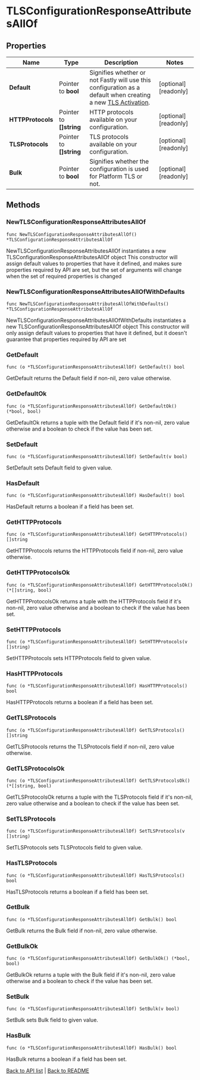 # TLSConfigurationResponseAttributesAllOf

## Properties

Name | Type | Description | Notes
------------ | ------------- | ------------- | -------------
**Default** | Pointer to **bool** | Signifies whether or not Fastly will use this configuration as a default when creating a new [TLS Activation](https://www.fastly.com/documentation/reference/api/tls/custom-certs/activations/). | [optional] [readonly] 
**HTTPProtocols** | Pointer to **[]string** | HTTP protocols available on your configuration. | [optional] [readonly] 
**TLSProtocols** | Pointer to **[]string** | TLS protocols available on your configuration. | [optional] [readonly] 
**Bulk** | Pointer to **bool** | Signifies whether the configuration is used for Platform TLS or not. | [optional] [readonly] 

## Methods

### NewTLSConfigurationResponseAttributesAllOf

`func NewTLSConfigurationResponseAttributesAllOf() *TLSConfigurationResponseAttributesAllOf`

NewTLSConfigurationResponseAttributesAllOf instantiates a new TLSConfigurationResponseAttributesAllOf object
This constructor will assign default values to properties that have it defined,
and makes sure properties required by API are set, but the set of arguments
will change when the set of required properties is changed

### NewTLSConfigurationResponseAttributesAllOfWithDefaults

`func NewTLSConfigurationResponseAttributesAllOfWithDefaults() *TLSConfigurationResponseAttributesAllOf`

NewTLSConfigurationResponseAttributesAllOfWithDefaults instantiates a new TLSConfigurationResponseAttributesAllOf object
This constructor will only assign default values to properties that have it defined,
but it doesn't guarantee that properties required by API are set

### GetDefault

`func (o *TLSConfigurationResponseAttributesAllOf) GetDefault() bool`

GetDefault returns the Default field if non-nil, zero value otherwise.

### GetDefaultOk

`func (o *TLSConfigurationResponseAttributesAllOf) GetDefaultOk() (*bool, bool)`

GetDefaultOk returns a tuple with the Default field if it's non-nil, zero value otherwise
and a boolean to check if the value has been set.

### SetDefault

`func (o *TLSConfigurationResponseAttributesAllOf) SetDefault(v bool)`

SetDefault sets Default field to given value.

### HasDefault

`func (o *TLSConfigurationResponseAttributesAllOf) HasDefault() bool`

HasDefault returns a boolean if a field has been set.

### GetHTTPProtocols

`func (o *TLSConfigurationResponseAttributesAllOf) GetHTTPProtocols() []string`

GetHTTPProtocols returns the HTTPProtocols field if non-nil, zero value otherwise.

### GetHTTPProtocolsOk

`func (o *TLSConfigurationResponseAttributesAllOf) GetHTTPProtocolsOk() (*[]string, bool)`

GetHTTPProtocolsOk returns a tuple with the HTTPProtocols field if it's non-nil, zero value otherwise
and a boolean to check if the value has been set.

### SetHTTPProtocols

`func (o *TLSConfigurationResponseAttributesAllOf) SetHTTPProtocols(v []string)`

SetHTTPProtocols sets HTTPProtocols field to given value.

### HasHTTPProtocols

`func (o *TLSConfigurationResponseAttributesAllOf) HasHTTPProtocols() bool`

HasHTTPProtocols returns a boolean if a field has been set.

### GetTLSProtocols

`func (o *TLSConfigurationResponseAttributesAllOf) GetTLSProtocols() []string`

GetTLSProtocols returns the TLSProtocols field if non-nil, zero value otherwise.

### GetTLSProtocolsOk

`func (o *TLSConfigurationResponseAttributesAllOf) GetTLSProtocolsOk() (*[]string, bool)`

GetTLSProtocolsOk returns a tuple with the TLSProtocols field if it's non-nil, zero value otherwise
and a boolean to check if the value has been set.

### SetTLSProtocols

`func (o *TLSConfigurationResponseAttributesAllOf) SetTLSProtocols(v []string)`

SetTLSProtocols sets TLSProtocols field to given value.

### HasTLSProtocols

`func (o *TLSConfigurationResponseAttributesAllOf) HasTLSProtocols() bool`

HasTLSProtocols returns a boolean if a field has been set.

### GetBulk

`func (o *TLSConfigurationResponseAttributesAllOf) GetBulk() bool`

GetBulk returns the Bulk field if non-nil, zero value otherwise.

### GetBulkOk

`func (o *TLSConfigurationResponseAttributesAllOf) GetBulkOk() (*bool, bool)`

GetBulkOk returns a tuple with the Bulk field if it's non-nil, zero value otherwise
and a boolean to check if the value has been set.

### SetBulk

`func (o *TLSConfigurationResponseAttributesAllOf) SetBulk(v bool)`

SetBulk sets Bulk field to given value.

### HasBulk

`func (o *TLSConfigurationResponseAttributesAllOf) HasBulk() bool`

HasBulk returns a boolean if a field has been set.


[Back to API list](../README.md#documentation-for-api-endpoints) | [Back to README](../README.md)
